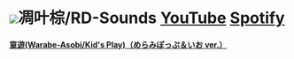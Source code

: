 # ![](https://yt3.googleusercontent.com/fQI7H0i0IVXE0edifbUh6uMJAA7xNXpLxTYGWNEP31eh_HffwmnE1HLjrVNBzI6FMjoaXDcyiA=s160-c-k-c0x00ffffff-no-rj)凋叶棕/RD-Sounds  [YouTube](https://www.youtube.com/@rd-soundsofficial)   [Spotify](https://open.spotify.com/artist/1eavaF4JYVytwilMtljNhO)
#### [童遊(Warabe-Asobi/Kid's Play)（めらみぽっぷ＆いお ver.）](https://www.youtube.com/watch?v=4p-WkT_vGJo)